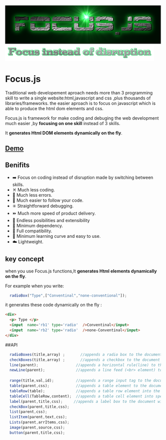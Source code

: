 ![FOCUS.JS](https://github.com/nhab/Focus/raw/master/Focus-logo.png "Focus.Js")
![]( https://github.com/nhab/Focus/blob/master/moto.png?raw=true "")

# Focus.js
Traditional web developement aproach needs more than 3 programming skill to write a single website:html,javascript
and css ,plus thousands of libraries/frameworks.
the easier aproach is to focus on javascript which is able to produce the html dom elements and css.

Focus.js is framework for make coding and debuging the web development much easier ,by **focusing on one skill** instead of 3 skills.

It **generates Html DOM elements dynamically on the fly**.
## [**Demo**](https://dl.dropboxusercontent.com/u/68089598/projs/Focus/demo.html "Demo")

## Benifits
  - :arrow_right: Focus on coding instead of disruption made by switching between skills.
  - :pisces: Much less coding.
  - :no_mobile_phones: Much less errors.
  - :repeat: Much easier to follow your code.
  - :eight_spoked_asterisk: Straightforward debugging.
  - :fast_forward: Much more speed of product delivery.
  - :diamond_shape_with_a_dot_inside: Endless posibilities and extensibility
  - :do_not_litter: Minimum dependency.
  - :closed_lock_with_key: Full compatibility.
  - :eyes: Minimum learning curve and easy to use.
  - :cloud: Lightweight.
  
## key concept
when you use Focus.js functions,It **generates Html elements dynamically on the fly**.

For example when you write:
```javascript
  radioBox("Type",["Conventinal","none-conventional"]);
```

it generates these code dynamically on the fly :
```html
<div>
  <p> Type </p>
  <input  name='rb1' type='radio'  />Conventinal</input>
  <input  name='rb2' type='radio'  />none-Conventinal</input>
</div>
```

##API
```javascript
  radioBoxes(title,array) ;       //appends a radio box to the document with the specifed title and elements
  checkBoxes(title,array) ;       //appends a checkbox to the document  with the specifed title and elements
  line(parent);                 //appends a horizontal rule(line) to the document 
  newLine(parent);              //appends a line feed (<br> element) to the parent
  
  range(title,val,id);          //appends a range input tag to the document with specified arguments
  table(parent,css);            //appends a table element to the document and returns it.
  tableRow(table);              //appends a table row element into the specified table.
  tableCell(TableRow,content);  //appends a table cell element into specified table row element.
  label(parent,title,css);     //appends a label box to the document with specified title and style sheet
  checkBox(parent,title,css);
  list(parent,css);
  listItem(parent,text,css);
  Lists(parent,arrItems,css);
  image(parent,source,css);
  button(parent,title,css);
```
